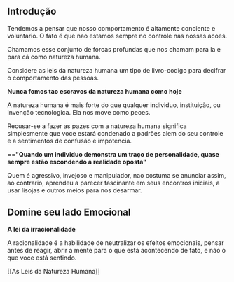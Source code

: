 ## Introdução 
Tendemos a pensar que nosso comportamento é altamente conciente e voluntario. O fato é que nao estamos sempre no controle nas nossas acoes.

Chamamos esse conjunto de forcas profundas que nos chamam para la e para cá como natureza humana.

Considere as leis da natureza humana um tipo de livro-codigo para decifrar o comportamento das pessoas.

**Nunca fomos tao escravos da natureza humana como hoje**

A natureza humana é mais forte do que qualquer individuo, instituição, ou invenção tecnologica. Ela nos move como peoes.

Recusar-se a fazer as pazes com a natureza humana significa simplesmente que voce estará condenado a padrões alem do seu controle e a sentimentos de confusão e impotencia. 

==**"Quando um individuo demonstra um traço de personalidade, quase sempre estão escondendo a realidade oposta"** 

Quem é agressivo, invejoso e manipulador, nao costuma se anunciar assim, ao contrario, aprendeu a parecer fascinante em seus encontros iniciais, a usar lisojas e outros meios para nos desarmar. 


## Domine seu lado Emocional 

**A lei da irracionalidade**

A racionalidade é a habilidade de neutralizar os efeitos emocionais, pensar antes de reagir, abrir a mente para o que está acontecendo de fato, e não o que voce está sentindo.

[[As Leis da Natureza Humana]]